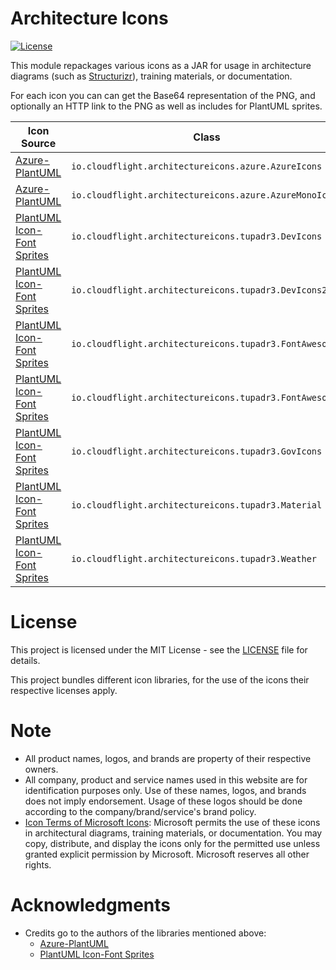 # Architecture Icons

[![License](https://img.shields.io/badge/MIT-green.svg)](https://github.com/cloudflightio/architecture-icons/blob/master/LICENSE)

This module repackages various icons as a JAR for usage in architecture diagrams (such as [Structurizr](https://github.com/structurizr/java)), training materials, or documentation.

For each icon you can can get the Base64 representation of the PNG, and optionally an HTTP link to the PNG as well as includes for PlantUML sprites.


| Icon Source                                                                          | Class                                                                                                                                                                                                                                                                                                                                                                                                                            | Icon Set                                                   |
|--------------------------------------------------------------------------------------|---------------------------------------------------------|------------------------------------------------------------|
| [Azure-PlantUML](https://github.com/plantuml-stdlib/Azure-PlantUML)                  | `io.cloudflight.architectureicons.azure.AzureIcons`   | https://docs.microsoft.com/en-us/azure/architecture/icons/ |
| [Azure-PlantUML](https://github.com/plantuml-stdlib/Azure-PlantUML)                  | `io.cloudflight.architectureicons.azure.AzureMonoIcons`  | https://docs.microsoft.com/en-us/azure/architecture/icons/ |
| [PlantUML Icon-Font Sprites](https://github.com/tupadr3/plantuml-icon-font-sprites/) | `io.cloudflight.architectureicons.tupadr3.DevIcons` | https://github.com/devicons/devicon.git                    |
| [PlantUML Icon-Font Sprites](https://github.com/tupadr3/plantuml-icon-font-sprites/) | `io.cloudflight.architectureicons.tupadr3.DevIcons2` | https://github.com/devicons/devicon.git                    |
| [PlantUML Icon-Font Sprites](https://github.com/tupadr3/plantuml-icon-font-sprites/) | `io.cloudflight.architectureicons.tupadr3.FontAwesome4` | https://fontawesome.com/v4.7.0/                            |
| [PlantUML Icon-Font Sprites](https://github.com/tupadr3/plantuml-icon-font-sprites/) | `io.cloudflight.architectureicons.tupadr3.FontAwesome5` | https://fontawesome.io/                                    |
| [PlantUML Icon-Font Sprites](https://github.com/tupadr3/plantuml-icon-font-sprites/) | `io.cloudflight.architectureicons.tupadr3.GovIcons` | http://govicons.io/                                        |
| [PlantUML Icon-Font Sprites](https://github.com/tupadr3/plantuml-icon-font-sprites/) | `io.cloudflight.architectureicons.tupadr3.Material` | http://google.github.io/material-design-icons/             |
| [PlantUML Icon-Font Sprites](https://github.com/tupadr3/plantuml-icon-font-sprites/) | `io.cloudflight.architectureicons.tupadr3.Weather` | https://erikflowers.github.io/weather-icons/               |

# License
This project is licensed under the MIT License - see the [LICENSE](https://github.com/cloudflightio/architecture-icons/blob/master/LICENSE) file for details.

This project bundles different icon libraries, for the use of the icons their respective licenses apply.

# Note
- All product names, logos, and brands are property of their respective owners. 
- All company, product and service names used in this website are for identification purposes only. Use of these names, logos, and brands does not imply endorsement. Usage of these logos should be done according to the company/brand/service's brand policy.
- [Icon Terms of Microsoft Icons](https://docs.microsoft.com/en-us/azure/architecture/icons/): Microsoft permits the use of these icons in architectural diagrams, training materials, or documentation. You may copy, distribute, and display the icons only for the permitted use unless granted explicit permission by Microsoft. Microsoft reserves all other rights. 

# Acknowledgments
- Credits go to the authors of the libraries mentioned above:
  - [Azure-PlantUML](https://github.com/plantuml-stdlib/Azure-PlantUML)
  - [PlantUML Icon-Font Sprites](https://github.com/tupadr3/plantuml-icon-font-sprites/)